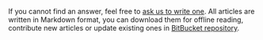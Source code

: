 If you cannot find an answer, feel free to [ask us to write one](../contact.html).
All articles are written in Markdown format, you can download them for offline
reading, contribute new articles or update existing ones in [BitBucket
repository](https://bitbucket.org/zhb/iredmail-docs/src).
